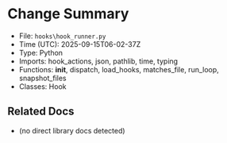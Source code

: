 # Change Summary
- File: `hooks\hook_runner.py`
- Time (UTC): 2025-09-15T06-02-37Z
- Type: Python
- Imports: hook_actions, json, pathlib, time, typing
- Functions: __init__, dispatch, load_hooks, matches_file, run_loop, snapshot_files
- Classes: Hook

## Related Docs
- (no direct library docs detected)
